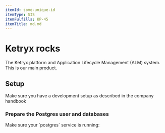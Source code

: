 ```yaml
---
itemId: some-unique-id
itemType: SIS
itemFulfills: KP-45
itemTitle: md.md
---
```


# Ketryx **rocks**

The Ketryx platform and Application Lifecycle Management (ALM) system. This is our main product.

## Setup

Make sure you have a development setup as described in the company handbook

### Prepare the Postgres user and databases

Make sure your \`postgres\` service is running:
